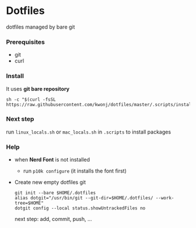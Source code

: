 # Dotfiles
dotfiles managed by bare git

### Prerequisites
- git
- curl

### Install
It uses **git bare repository**
```
sh -c "$(curl -fsSL https://raw.githubusercontent.com/kwonj/dotfiles/master/.scripts/install.sh)"
```

### Next step
run `linux_locals.sh` or `mac_locals.sh` in `.scripts` to install packages

### Help
- when **Nerd Font** is not installed
    - run `p10k configure` (it installs the font first)

- Create new empty dotfiles git <br />
    ```
    git init --bare $HOME/.dotfiles
    alias dotgit="/usr/bin/git --git-dir=$HOME/.dotfiles/ --work-tree=$HOME"
    dotgit config --local status.showUntrackedFiles no
    ```
    next step: add, commit, push, ...